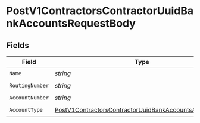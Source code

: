 # PostV1ContractorsContractorUuidBankAccountsRequestBody


## Fields

| Field                                                                                                                                     | Type                                                                                                                                      | Required                                                                                                                                  | Description                                                                                                                               |
| ----------------------------------------------------------------------------------------------------------------------------------------- | ----------------------------------------------------------------------------------------------------------------------------------------- | ----------------------------------------------------------------------------------------------------------------------------------------- | ----------------------------------------------------------------------------------------------------------------------------------------- |
| `Name`                                                                                                                                    | *string*                                                                                                                                  | :heavy_check_mark:                                                                                                                        | N/A                                                                                                                                       |
| `RoutingNumber`                                                                                                                           | *string*                                                                                                                                  | :heavy_check_mark:                                                                                                                        | N/A                                                                                                                                       |
| `AccountNumber`                                                                                                                           | *string*                                                                                                                                  | :heavy_check_mark:                                                                                                                        | N/A                                                                                                                                       |
| `AccountType`                                                                                                                             | [PostV1ContractorsContractorUuidBankAccountsAccountType](../../Models/Requests/PostV1ContractorsContractorUuidBankAccountsAccountType.md) | :heavy_check_mark:                                                                                                                        | N/A                                                                                                                                       |